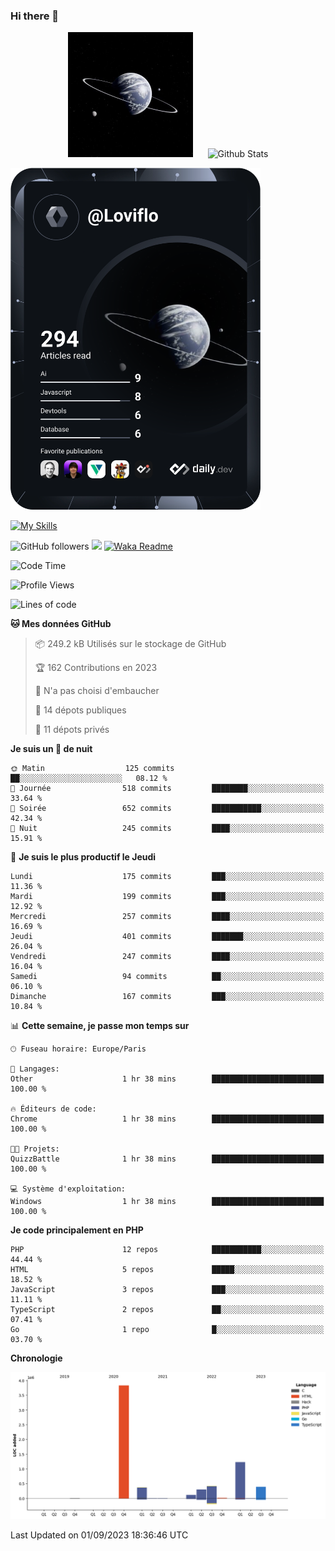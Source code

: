 ### Hi there 👋

<p align="center">
  <img src="https://github.com/Loviflo/Loviflo/blob/main/img/portrait.jpg" alt="Loviflo" height="200" style="margin-right: 20px"/>
  <img src="https://github-readme-stats.vercel.app/api?username=Loviflo&show_icons=true&theme=graywhite" alt="Github Stats" />
</p>

<a href="https://app.daily.dev/loviflo"><img src="https://github.com/loviflo/loviflo/blob/main/devcard.svg" width="400" alt="Loviflo's Dev Card"/></a>


[![My Skills](https://skillicons.dev/icons?i=php,laravel,symfony,mysql,js,ts,html,css,sass,angular,docker,webpack,vscode,figma,git,github,gitlab)](https://skillicons.dev)


![GitHub followers](https://img.shields.io/github/followers/Loviflo?label=Follow&style=social)
![](https://visitor-badge.glitch.me/badge?page_id=Loviflo.Loviflo)
[![Waka Readme](https://github.com/Loviflo/Loviflo/actions/workflows/update-stats.yml/badge.svg)](https://github.com/Loviflo/Loviflo/actions/workflows/update-stats.yml)

<!--START_SECTION:waka-->
![Code Time](http://img.shields.io/badge/Code%20Time-1%2C451%20hrs%2018%20mins-blue)

![Profile Views](http://img.shields.io/badge/Vues%20du%20profil-0-blue)

![Lines of code](https://img.shields.io/badge/Depuis%20Hello%20World%2C%20j%27ai%20%C3%A9crit-6.7%20million%20Lignes%20de%20code-blue)

**🐱 Mes données GitHub** 

> 📦 249.2 kB Utilisés sur le stockage de GitHub 
 > 
> 🏆 162 Contributions en 2023
 > 
> 🚫 N'a pas choisi d'embaucher
 > 
> 📜 14 dépots publiques 
 > 
> 🔑 11 dépots privés 
 > 
**Je suis un 🦉 de nuit** 

```text
🌞 Matin                  125 commits         ██░░░░░░░░░░░░░░░░░░░░░░░   08.12 % 
🌆 Journée                518 commits         ████████░░░░░░░░░░░░░░░░░   33.64 % 
🌃 Soirée                 652 commits         ███████████░░░░░░░░░░░░░░   42.34 % 
🌙 Nuit                   245 commits         ████░░░░░░░░░░░░░░░░░░░░░   15.91 % 
```
📅 **Je suis le plus productif le Jeudi** 

```text
Lundi                    175 commits         ███░░░░░░░░░░░░░░░░░░░░░░   11.36 % 
Mardi                    199 commits         ███░░░░░░░░░░░░░░░░░░░░░░   12.92 % 
Mercredi                 257 commits         ████░░░░░░░░░░░░░░░░░░░░░   16.69 % 
Jeudi                    401 commits         ███████░░░░░░░░░░░░░░░░░░   26.04 % 
Vendredi                 247 commits         ████░░░░░░░░░░░░░░░░░░░░░   16.04 % 
Samedi                   94 commits          ██░░░░░░░░░░░░░░░░░░░░░░░   06.10 % 
Dimanche                 167 commits         ███░░░░░░░░░░░░░░░░░░░░░░   10.84 % 
```


📊 **Cette semaine, je passe mon temps sur** 

```text
🕑︎ Fuseau horaire: Europe/Paris

💬 Langages: 
Other                    1 hr 38 mins        █████████████████████████   100.00 % 

🔥 Éditeurs de code: 
Chrome                   1 hr 38 mins        █████████████████████████   100.00 % 

🐱‍💻 Projets: 
QuizzBattle              1 hr 38 mins        █████████████████████████   100.00 % 

💻 Système d'exploitation: 
Windows                  1 hr 38 mins        █████████████████████████   100.00 % 
```

**Je code principalement en PHP** 

```text
PHP                      12 repos            ███████████░░░░░░░░░░░░░░   44.44 % 
HTML                     5 repos             █████░░░░░░░░░░░░░░░░░░░░   18.52 % 
JavaScript               3 repos             ███░░░░░░░░░░░░░░░░░░░░░░   11.11 % 
TypeScript               2 repos             ██░░░░░░░░░░░░░░░░░░░░░░░   07.41 % 
Go                       1 repo              █░░░░░░░░░░░░░░░░░░░░░░░░   03.70 % 
```



**Chronologie**

![Lines of Code chart](https://raw.githubusercontent.com/Loviflo/Loviflo/main/assets/bar_graph.png)


 Last Updated on 01/09/2023 18:36:46 UTC
<!--END_SECTION:waka-->
